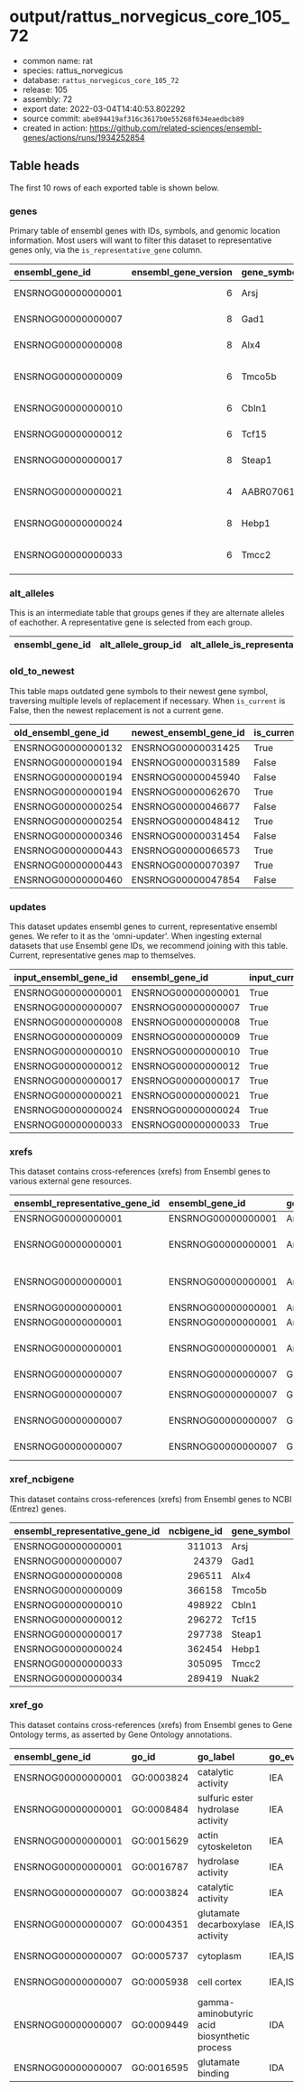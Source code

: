 # output/rattus_norvegicus_core_105_72



- common name: rat
- species: rattus_norvegicus
- database: `rattus_norvegicus_core_105_72`
- release: 105
- assembly: 72
- export date: 2022-03-04T14:40:53.802292
- source commit: `abe894419af316c3617b0e55268f634eaedbcb89
`
- created in action: <https://github.com/related-sciences/ensembl-genes/actions/runs/1934252854>



## Table heads

The first 10 rows of each exported table is shown below.


### genes

Primary table of ensembl genes with IDs, symbols, and genomic location information. Most users will want to filter this dataset to representative genes only, via the `is_representative_gene` column.

| ensembl_gene_id    |   ensembl_gene_version | gene_symbol    | gene_symbol_source_db   |   gene_symbol_source_id | gene_biotype   | ensembl_source   | ensembl_created_date   | ensembl_modified_date   | coord_system_version   | coord_system     | chromosome   | seq_region_exc_type   |   seq_region |   seq_region_start |   seq_region_end |   seq_region_strand | primary_assembly   | lrg_gene_id   | mhc   | gene_description                              | gene_description_source_db   |   gene_description_source_id | ensembl_representative_gene_id   |
|:-------------------|-----------------------:|:---------------|:------------------------|------------------------:|:---------------|:-----------------|:-----------------------|:------------------------|:-----------------------|:-----------------|:-------------|:----------------------|-------------:|-------------------:|-----------------:|--------------------:|:-------------------|:--------------|:------|:----------------------------------------------|:-----------------------------|-----------------------------:|:---------------------------------|
| ENSRNOG00000000001 |                      6 | Arsj           | RGD                     |                 1307640 | protein_coding | ensembl          | 2009-07-29 15:36:02    | 2021-02-26 12:35:27     | mRatBN7.2              | primary_assembly |              |                       |            2 |          214774654 |        214854612 |                   1 | True               |               |       | arylsulfatase family, member J                | RGD Symbol                   |                      1307640 | ENSRNOG00000000001               |
| ENSRNOG00000000007 |                      8 | Gad1           | RGD                     |                    2652 | protein_coding | ensembl          | 2009-07-29 15:36:02    | 2021-02-26 12:35:27     | mRatBN7.2              | primary_assembly |              |                       |            3 |           55369704 |         55410333 |                   1 | True               |               |       | glutamate decarboxylase 1                     | RGD Symbol                   |                         2652 | ENSRNOG00000000007               |
| ENSRNOG00000000008 |                      8 | Alx4           | RGD                     |                 1310201 | protein_coding | ensembl          | 2009-07-29 15:36:02    | 2021-02-26 12:35:27     | mRatBN7.2              | primary_assembly |              |                       |            3 |           79611719 |         79648260 |                   1 | True               |               |       | ALX homeobox 4                                | RGD Symbol                   |                      1310201 | ENSRNOG00000000008               |
| ENSRNOG00000000009 |                      6 | Tmco5b         | RGD                     |                 1561237 | protein_coding | ensembl          | 2009-07-29 15:36:02    | 2021-02-26 12:35:27     | mRatBN7.2              | primary_assembly |              |                       |            3 |          100064979 |        100083289 |                   1 | True               |               |       | transmembrane and coiled-coil domains 5B      | RGD Symbol                   |                      1561237 | ENSRNOG00000000009               |
| ENSRNOG00000000010 |                      6 | Cbln1          | RGD                     |                 1562813 | protein_coding | ensembl          | 2009-07-29 15:36:02    | 2021-02-26 12:35:27     | mRatBN7.2              | primary_assembly |              |                       |           19 |           19608716 |         19612572 |                   1 | True               |               |       | cerebellin 1 precursor                        | RGD Symbol                   |                      1562813 | ENSRNOG00000000010               |
| ENSRNOG00000000012 |                      6 | Tcf15          | RGD                     |                 1308464 | protein_coding | ensembl          | 2009-07-29 15:36:02    | 2021-02-26 12:35:27     | mRatBN7.2              | primary_assembly |              |                       |            3 |          140638984 |        140644766 |                   1 | True               |               |       | transcription factor 15                       | RGD Symbol                   |                      1308464 | ENSRNOG00000000012               |
| ENSRNOG00000000017 |                      8 | Steap1         | RGD                     |                 1311543 | protein_coding | ensembl          | 2009-07-29 15:36:02    | 2021-02-26 12:35:27     | mRatBN7.2              | primary_assembly |              |                       |            4 |           28276909 |         28287479 |                   1 | True               |               |       | STEAP family member 1                         | RGD Symbol                   |                      1311543 | ENSRNOG00000000017               |
| ENSRNOG00000000021 |                      4 | AABR07061902.1 | RGD                     |                15003203 | protein_coding | ensembl          | 2009-07-29 15:36:02    | 2021-02-26 12:35:27     | mRatBN7.2              | primary_assembly |              |                       |           17 |           73658276 |         73659481 |                  -1 | True               |               |       | F-box/LRR-repeat protein 14-like              | RGD Symbol                   |                     11478102 | ENSRNOG00000000021               |
| ENSRNOG00000000024 |                      8 | Hebp1          | RGD                     |                 1304581 | protein_coding | ensembl          | 2009-07-29 15:36:02    | 2021-02-26 12:35:27     | mRatBN7.2              | primary_assembly |              |                       |            4 |          167974319 |        168003854 |                  -1 | True               |               |       | heme binding protein 1                        | RGD Symbol                   |                      1304581 | ENSRNOG00000000024               |
| ENSRNOG00000000033 |                      6 | Tmcc2          | RGD                     |                 1311960 | protein_coding | ensembl          | 2009-07-29 15:36:02    | 2021-02-26 12:35:27     | mRatBN7.2              | primary_assembly |              |                       |           13 |           43794029 |         43831716 |                  -1 | True               |               |       | transmembrane and coiled-coil domain family 2 | RGD Symbol                   |                      1311960 | ENSRNOG00000000033               |




### alt_alleles

This is an intermediate table that groups genes if they are alternate alleles of eachother. A representative gene is selected from each group.

| ensembl_gene_id   | alt_allele_group_id   | alt_allele_is_representative   | primary_assembly   | seq_region   | alt_allele_attrib   | ensembl_created_date   | ensembl_representative_gene_id   | is_representative_gene   | representative_gene_method   |
|-------------------|-----------------------|--------------------------------|--------------------|--------------|---------------------|------------------------|----------------------------------|--------------------------|------------------------------|




### old_to_newest

This table maps outdated gene symbols to their newest gene symbol, traversing multiple levels of replacement if necessary. When `is_current` is False, then the newest replacement is not a current gene.

| old_ensembl_gene_id   | newest_ensembl_gene_id   | is_current   |
|:----------------------|:-------------------------|:-------------|
| ENSRNOG00000000132    | ENSRNOG00000031425       | True         |
| ENSRNOG00000000194    | ENSRNOG00000031589       | False        |
| ENSRNOG00000000194    | ENSRNOG00000045940       | False        |
| ENSRNOG00000000194    | ENSRNOG00000062670       | True         |
| ENSRNOG00000000254    | ENSRNOG00000046677       | False        |
| ENSRNOG00000000254    | ENSRNOG00000048412       | True         |
| ENSRNOG00000000346    | ENSRNOG00000031454       | False        |
| ENSRNOG00000000443    | ENSRNOG00000066573       | True         |
| ENSRNOG00000000443    | ENSRNOG00000070397       | True         |
| ENSRNOG00000000460    | ENSRNOG00000047854       | False        |




### updates

This dataset updates ensembl genes to current, representative ensembl genes. We refer to it as the 'omni-updater'. When ingesting external datasets that use Ensembl gene IDs, we recommend joining with this table. Current, representative genes map to themselves.

| input_ensembl_gene_id   | ensembl_gene_id    | input_current   | input_representative   |   input_maps_to_n_genes |   n_inputs_map_to_gene |
|:------------------------|:-------------------|:----------------|:-----------------------|------------------------:|-----------------------:|
| ENSRNOG00000000001      | ENSRNOG00000000001 | True            | True                   |                       1 |                      1 |
| ENSRNOG00000000007      | ENSRNOG00000000007 | True            | True                   |                       1 |                      1 |
| ENSRNOG00000000008      | ENSRNOG00000000008 | True            | True                   |                       1 |                      1 |
| ENSRNOG00000000009      | ENSRNOG00000000009 | True            | True                   |                       1 |                      1 |
| ENSRNOG00000000010      | ENSRNOG00000000010 | True            | True                   |                       1 |                      1 |
| ENSRNOG00000000012      | ENSRNOG00000000012 | True            | True                   |                       1 |                      1 |
| ENSRNOG00000000017      | ENSRNOG00000000017 | True            | True                   |                       1 |                      1 |
| ENSRNOG00000000021      | ENSRNOG00000000021 | True            | True                   |                       1 |                      1 |
| ENSRNOG00000000024      | ENSRNOG00000000024 | True            | True                   |                       1 |                      1 |
| ENSRNOG00000000033      | ENSRNOG00000000033 | True            | True                   |                       1 |                      1 |




### xrefs

This dataset contains cross-references (xrefs) from Ensembl genes to various external gene resources.

| ensembl_representative_gene_id   | ensembl_gene_id    | gene_symbol   | xref_source   | xref_accession     | xref_label         | xref_description               | xref_info_type   | xref_linkage_annotation   | xref_curie                      |
|:---------------------------------|:-------------------|:--------------|:--------------|:-------------------|:-------------------|:-------------------------------|:-----------------|:--------------------------|:--------------------------------|
| ENSRNOG00000000001               | ENSRNOG00000000001 | Arsj          | ArrayExpress  | ENSRNOG00000000001 | ENSRNOG00000000001 | <NA>                           | DIRECT           |                           | arrayexpress:ENSRNOG00000000001 |
| ENSRNOG00000000001               | ENSRNOG00000000001 | Arsj          | EntrezGene    | 311013             | Arsj               | arylsulfatase family, member J | DEPENDENT        |                           | ncbigene:311013                 |
| ENSRNOG00000000001               | ENSRNOG00000000001 | Arsj          | RGD           | 1307640            | Arsj               | arylsulfatase family, member J | DEPENDENT        |                           | rgd:1307640                     |
| ENSRNOG00000000001               | ENSRNOG00000000001 | Arsj          | RGD           | 15003202           | AABR07013255.1     | <NA>                           | DIRECT           |                           | rgd:15003202                    |
| ENSRNOG00000000001               | ENSRNOG00000000001 | Arsj          | Uniprot_gn    | Q32KJ7             | Arsj               | <NA>                           | DEPENDENT        |                           | uniprot:Q32KJ7                  |
| ENSRNOG00000000001               | ENSRNOG00000000001 | Arsj          | WikiGene      | 311013             | Arsj               | arylsulfatase family, member J | DEPENDENT        |                           | wikigenes:311013                |
| ENSRNOG00000000007               | ENSRNOG00000000007 | Gad1          | ArrayExpress  | ENSRNOG00000000007 | ENSRNOG00000000007 | <NA>                           | DIRECT           |                           | arrayexpress:ENSRNOG00000000007 |
| ENSRNOG00000000007               | ENSRNOG00000000007 | Gad1          | EntrezGene    | 24379              | Gad1               | glutamate decarboxylase 1      | DEPENDENT        |                           | ncbigene:24379                  |
| ENSRNOG00000000007               | ENSRNOG00000000007 | Gad1          | RGD           | 2652               | Gad1               | glutamate decarboxylase 1      | DEPENDENT        |                           | rgd:2652                        |
| ENSRNOG00000000007               | ENSRNOG00000000007 | Gad1          | Reactome_gene | R-RNO-112310       | R-RNO-112310       | Neurotransmitter release cycle | DIRECT           |                           | reactome:R-RNO-112310           |




### xref_ncbigene

This dataset contains cross-references (xrefs) from Ensembl genes to NCBI (Entrez) genes.

| ensembl_representative_gene_id   |   ncbigene_id | gene_symbol   | ncbigene_symbol   |
|:---------------------------------|--------------:|:--------------|:------------------|
| ENSRNOG00000000001               |        311013 | Arsj          | Arsj              |
| ENSRNOG00000000007               |         24379 | Gad1          | Gad1              |
| ENSRNOG00000000008               |        296511 | Alx4          | Alx4              |
| ENSRNOG00000000009               |        366158 | Tmco5b        | Tmco5b            |
| ENSRNOG00000000010               |        498922 | Cbln1         | Cbln1             |
| ENSRNOG00000000012               |        296272 | Tcf15         | Tcf15             |
| ENSRNOG00000000017               |        297738 | Steap1        | Steap1            |
| ENSRNOG00000000024               |        362454 | Hebp1         | Hebp1             |
| ENSRNOG00000000033               |        305095 | Tmcc2         | Tmcc2             |
| ENSRNOG00000000034               |        289419 | Nuak2         | Nuak2             |




### xref_go

This dataset contains cross-references (xrefs) from Ensembl genes to Gene Ontology terms, as asserted by Gene Ontology annotations.

| ensembl_gene_id    | go_id      | go_label                                     | go_evidence_codes   | xref_info_types   | xref_info_texts                                                | ensembl_transcript_ids                                   | ensembl_representative_gene_id   |
|:-------------------|:-----------|:---------------------------------------------|:--------------------|:------------------|:---------------------------------------------------------------|:---------------------------------------------------------|:---------------------------------|
| ENSRNOG00000000001 | GO:0003824 | catalytic activity                           | IEA                 | DEPENDENT,DIRECT  | ,InterPro                                                      | ENSRNOT00000055633                                       | ENSRNOG00000000001               |
| ENSRNOG00000000001 | GO:0008484 | sulfuric ester hydrolase activity            | IEA                 | DEPENDENT,DIRECT  | ,InterPro                                                      | ENSRNOT00000055633                                       | ENSRNOG00000000001               |
| ENSRNOG00000000001 | GO:0015629 | actin cytoskeleton                           | IEA                 | PROJECTION        | from homo_sapiens translation ENSP00000320219                  | ENSRNOT00000055633                                       | ENSRNOG00000000001               |
| ENSRNOG00000000001 | GO:0016787 | hydrolase activity                           | IEA                 | DIRECT            | UniProt                                                        | ENSRNOT00000055633                                       | ENSRNOG00000000001               |
| ENSRNOG00000000007 | GO:0003824 | catalytic activity                           | IEA                 | DEPENDENT,DIRECT  | ,InterPro                                                      | ENSRNOT00000000008,ENSRNOT00000087134                    | ENSRNOG00000000007               |
| ENSRNOG00000000007 | GO:0004351 | glutamate decarboxylase activity             | IEA,ISO,ISS         | PROJECTION,DIRECT | from homo_sapiens translation ENSP00000350928,RGD,RHEA,UniProt | ENSRNOT00000000008,ENSRNOT00000084375,ENSRNOT00000087134 | ENSRNOG00000000007               |
| ENSRNOG00000000007 | GO:0005737 | cytoplasm                                    | IEA,ISO             | PROJECTION,DIRECT | from mus_musculus translation ENSMUSP00000092539,RGD           | ENSRNOT00000000008,ENSRNOT00000087134                    | ENSRNOG00000000007               |
| ENSRNOG00000000007 | GO:0005938 | cell cortex                                  | IEA,ISO             | PROJECTION,DIRECT | from mus_musculus translation ENSMUSP00000092539,RGD           | ENSRNOT00000000008,ENSRNOT00000087134                    | ENSRNOG00000000007               |
| ENSRNOG00000000007 | GO:0009449 | gamma-aminobutyric acid biosynthetic process | IDA                 | DIRECT            | RGD                                                            | ENSRNOT00000000008                                       | ENSRNOG00000000007               |
| ENSRNOG00000000007 | GO:0016595 | glutamate binding                            | IDA                 | DIRECT            | RGD                                                            | ENSRNOT00000000008                                       | ENSRNOG00000000007               |


